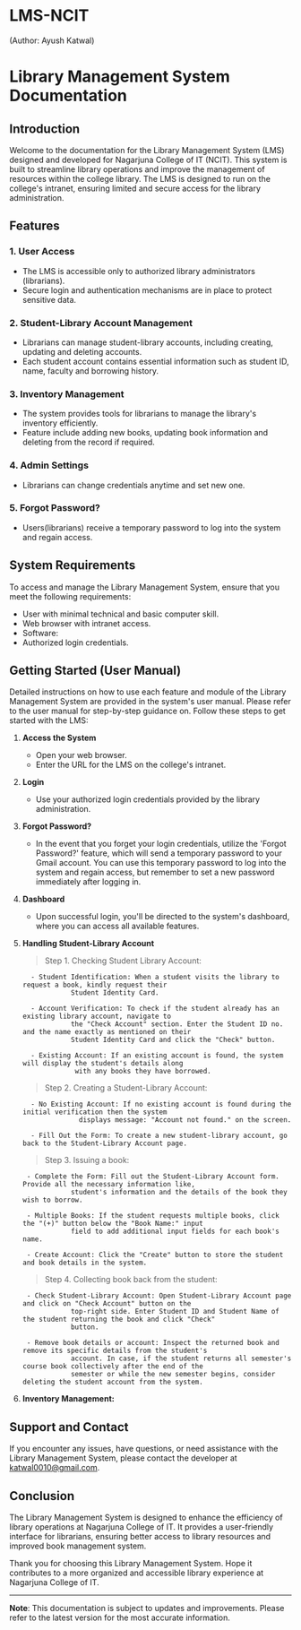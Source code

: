 # LMS-NCIT
(Author: Ayush Katwal)

# Library Management System Documentation

## Introduction
Welcome to the documentation for the Library Management System (LMS) designed and developed for Nagarjuna College of IT (NCIT). This system is built to streamline library operations and improve the management of resources within the college library. The LMS is designed to run on the college's intranet, ensuring limited and secure access for the library administration.
 
## Features

### 1. User Access
   - The LMS is accessible only to authorized library administrators (librarians).
   - Secure login and authentication mechanisms are in place to protect sensitive data.

### 2. Student-Library Account Management
   - Librarians can manage student-library accounts, including creating, updating and deleting accounts.
   - Each student account contains essential information such as student ID, name, faculty and borrowing history.

### 3. Inventory Management
   - The system provides tools for librarians to manage the library's inventory efficiently.
   - Feature include adding new books, updating book information and deleting from the record if required.

### 4. Admin Settings 
   - Librarians can change credentials anytime and set new one.
     
### 5. Forgot Password?
   - Users(librarians) receive a temporary password to log into the system and regain access.
   

## System Requirements
To access and manage the Library Management System, ensure that you meet the following requirements:
   - User with minimal technical and basic computer skill.
   - Web browser with intranet access.
   - Software:
   - Authorized login credentials.
     

## Getting Started (User Manual)
Detailed instructions on how to use each feature and module of the Library Management System are provided in the system's user manual. Please refer to the user manual for step-by-step guidance on. Follow these steps to get started with the LMS:


1. **Access the System**
   - Open your web browser.
   - Enter the URL for the LMS on the college's intranet.

     
2. **Login**
   - Use your authorized login credentials provided by the library administration.

     
3. **Forgot Password?**
   - In the event that you forget your login credentials, utilize the 'Forgot Password?' feature, which will send a temporary password to your Gmail account. You can use 
     this temporary password to log into the system and regain access, but remember to set a new password immediately after logging in.
    
   
4. **Dashboard**
   - Upon successful login, you'll be directed to the system's dashboard, where you can access all available features.
     

5. **Handling Student-Library Account**
   
   > Step 1. Checking Student Library Account:
   
         - Student Identification: When a student visits the library to request a book, kindly request their
                   Student Identity Card.
     
         - Account Verification: To check if the student already has an existing library account, navigate to
                   the "Check Account" section. Enter the Student ID no. and the name exactly as mentioned on their
                   Student Identity Card and click the "Check" button.
     
         - Existing Account: If an existing account is found, the system will display the student's details along
                    with any books they have borrowed.

   > Step 2. Creating a Student-Library Account:

         - No Existing Account: If no existing account is found during the initial verification then the system
                     displays message: "Account not found." on the screen.

         - Fill Out the Form: To create a new student-library account, go back to the Student-Library Account page.

   > Step 3. Issuing a book:

        - Complete the Form: Fill out the Student-Library Account form. Provide all the necessary information like,
                   student's information and the details of the book they wish to borrow.
   
        - Multiple Books: If the student requests multiple books, click the "(+)" button below the "Book Name:" input
                   field to add additional input fields for each book's name.
   
        - Create Account: Click the "Create" button to store the student and book details in the system.

   > Step 4. Collecting book back from the student:

        - Check Student-Library Account: Open Student-Library Account page and click on "Check Account" button on the
                   top-right side. Enter Student ID and Student Name of the student returning the book and click "Check"
                   button.

        - Remove book details or account: Inspect the returned book and remove its specific details from the student's
                   account. In case, if the student returns all semester's course book collectively after the end of the
                   semester or while the new semester begins, consider deleting the student account from the system.


6. **Inventory Management:**
   


## Support and Contact
If you encounter any issues, have questions, or need assistance with the Library Management System, please contact the developer at [katwal0010@gmail.com](mailto:katwal0001@gmail.com).

## Conclusion
The Library Management System is designed to enhance the efficiency of library operations at Nagarjuna College of IT. It provides a user-friendly interface for librarians, ensuring better access to library resources and improved book management system.

Thank you for choosing this Library Management System. Hope it contributes to a more organized and accessible library experience at Nagarjuna College of IT.

---
**Note**: This documentation is subject to updates and improvements. Please refer to the latest version for the most accurate information.

